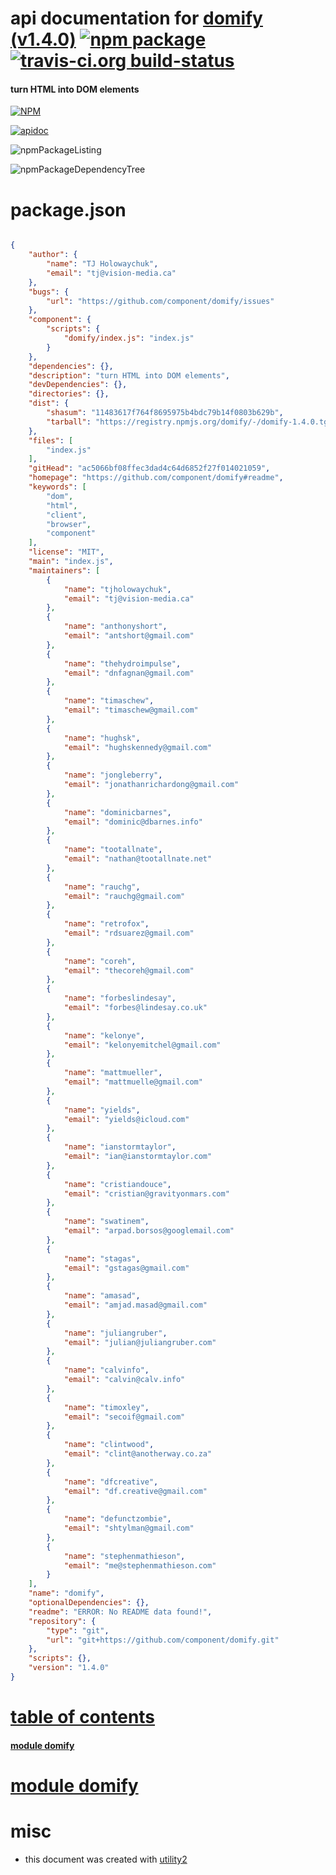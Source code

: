# api documentation for  [domify (v1.4.0)](https://github.com/component/domify#readme)  [![npm package](https://img.shields.io/npm/v/npmdoc-domify.svg?style=flat-square)](https://www.npmjs.org/package/npmdoc-domify) [![travis-ci.org build-status](https://api.travis-ci.org/npmdoc/node-npmdoc-domify.svg)](https://travis-ci.org/npmdoc/node-npmdoc-domify)
#### turn HTML into DOM elements

[![NPM](https://nodei.co/npm/domify.png?downloads=true)](https://www.npmjs.com/package/domify)

[![apidoc](https://npmdoc.github.io/node-npmdoc-domify/build/screenCapture.buildNpmdoc.browser._2Fhome_2Ftravis_2Fbuild_2Fnpmdoc_2Fnode-npmdoc-domify_2Ftmp_2Fbuild_2Fapidoc.html.png)](https://npmdoc.github.io/node-npmdoc-domify/build/apidoc.html)

![npmPackageListing](https://npmdoc.github.io/node-npmdoc-domify/build/screenCapture.npmPackageListing.svg)

![npmPackageDependencyTree](https://npmdoc.github.io/node-npmdoc-domify/build/screenCapture.npmPackageDependencyTree.svg)



# package.json

```json

{
    "author": {
        "name": "TJ Holowaychuk",
        "email": "tj@vision-media.ca"
    },
    "bugs": {
        "url": "https://github.com/component/domify/issues"
    },
    "component": {
        "scripts": {
            "domify/index.js": "index.js"
        }
    },
    "dependencies": {},
    "description": "turn HTML into DOM elements",
    "devDependencies": {},
    "directories": {},
    "dist": {
        "shasum": "11483617f764f8695975b4bdc79b14f0803b629b",
        "tarball": "https://registry.npmjs.org/domify/-/domify-1.4.0.tgz"
    },
    "files": [
        "index.js"
    ],
    "gitHead": "ac5066bf08ffec3dad4c64d6852f27f014021059",
    "homepage": "https://github.com/component/domify#readme",
    "keywords": [
        "dom",
        "html",
        "client",
        "browser",
        "component"
    ],
    "license": "MIT",
    "main": "index.js",
    "maintainers": [
        {
            "name": "tjholowaychuk",
            "email": "tj@vision-media.ca"
        },
        {
            "name": "anthonyshort",
            "email": "antshort@gmail.com"
        },
        {
            "name": "thehydroimpulse",
            "email": "dnfagnan@gmail.com"
        },
        {
            "name": "timaschew",
            "email": "timaschew@gmail.com"
        },
        {
            "name": "hughsk",
            "email": "hughskennedy@gmail.com"
        },
        {
            "name": "jongleberry",
            "email": "jonathanrichardong@gmail.com"
        },
        {
            "name": "dominicbarnes",
            "email": "dominic@dbarnes.info"
        },
        {
            "name": "tootallnate",
            "email": "nathan@tootallnate.net"
        },
        {
            "name": "rauchg",
            "email": "rauchg@gmail.com"
        },
        {
            "name": "retrofox",
            "email": "rdsuarez@gmail.com"
        },
        {
            "name": "coreh",
            "email": "thecoreh@gmail.com"
        },
        {
            "name": "forbeslindesay",
            "email": "forbes@lindesay.co.uk"
        },
        {
            "name": "kelonye",
            "email": "kelonyemitchel@gmail.com"
        },
        {
            "name": "mattmueller",
            "email": "mattmuelle@gmail.com"
        },
        {
            "name": "yields",
            "email": "yields@icloud.com"
        },
        {
            "name": "ianstormtaylor",
            "email": "ian@ianstormtaylor.com"
        },
        {
            "name": "cristiandouce",
            "email": "cristian@gravityonmars.com"
        },
        {
            "name": "swatinem",
            "email": "arpad.borsos@googlemail.com"
        },
        {
            "name": "stagas",
            "email": "gstagas@gmail.com"
        },
        {
            "name": "amasad",
            "email": "amjad.masad@gmail.com"
        },
        {
            "name": "juliangruber",
            "email": "julian@juliangruber.com"
        },
        {
            "name": "calvinfo",
            "email": "calvin@calv.info"
        },
        {
            "name": "timoxley",
            "email": "secoif@gmail.com"
        },
        {
            "name": "clintwood",
            "email": "clint@anotherway.co.za"
        },
        {
            "name": "dfcreative",
            "email": "df.creative@gmail.com"
        },
        {
            "name": "defunctzombie",
            "email": "shtylman@gmail.com"
        },
        {
            "name": "stephenmathieson",
            "email": "me@stephenmathieson.com"
        }
    ],
    "name": "domify",
    "optionalDependencies": {},
    "readme": "ERROR: No README data found!",
    "repository": {
        "type": "git",
        "url": "git+https://github.com/component/domify.git"
    },
    "scripts": {},
    "version": "1.4.0"
}
```



# <a name="apidoc.tableOfContents"></a>[table of contents](#apidoc.tableOfContents)

#### [module domify](#apidoc.module.domify)



# <a name="apidoc.module.domify"></a>[module domify](#apidoc.module.domify)



# misc
- this document was created with [utility2](https://github.com/kaizhu256/node-utility2)
